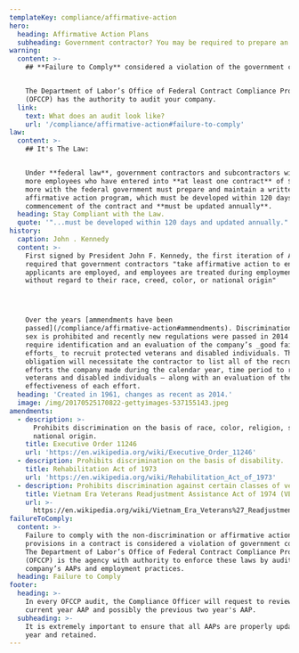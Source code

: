 ```yaml
---
templateKey: compliance/affirmative-action
hero:
  heading: Affirmative Action Plans
  subheading: Government contractor? You may be required to prepare an AAP.
warning:
  content: >-
    ## **Failure to Comply** considered a violation of the government contract!


    The Department of Labor’s Office of Federal Contract Compliance Program
    (OFCCP) has the authority to audit your company.
  link:
    text: What does an audit look like?
    url: '/compliance/affirmative-action#failure-to-comply'
law:
  content: >-
    ## It's The Law:


    Under **federal law**, government contractors and subcontractors with 50 or
    more employees who have entered into **at least one contract** of $50,000 or
    more with the federal government must prepare and maintain a written
    affirmative action program, which must be developed within 120 days from the
    commencement of the contract and **must be updated annually**.
  heading: Stay Compliant with the Law.
  quote: '"...must be developed within 120 days and updated annually."'
history:
  caption: John . Kennedy
  content: >-
    First signed by President John F. Kennedy, the first iteration of AAP
    required that government contractors "take affirmative action to ensure that
    applicants are employed, and employees are treated during employment,
    without regard to their race, creed, color, or national origin"




    Over the years [ammendments have been
    passed](/compliance/affirmative-action#ammendments). Discrimination based on
    sex is prohibited and recently new regulations were passed in 2014 that
    require identification and an evaluation of the company’s _good faith
    efforts_ to recruit protected veterans and disabled individuals. This
    obligation will necessitate the contractor to list all of the recruiting
    efforts the company made during the calendar year, time period to recruit
    veterans and disabled individuals — along with an evaluation of the
    effectiveness of each effort.
  heading: 'Created in 1961, changes as recent as 2014.'
  image: /img/20170525170822-gettyimages-537155143.jpeg
amendments:
  - description: >-
      Prohibits discrimination on the basis of race, color, religion, sex, or
      national origin.
    title: Executive Order 11246
    url: 'https://en.wikipedia.org/wiki/Executive_Order_11246'
  - description: Prohibits discrimination on the basis of disability.
    title: Rehabilitation Act of 1973
    url: 'https://en.wikipedia.org/wiki/Rehabilitation_Act_of_1973'
  - description: Prohibits discrimination against certain classes of veterans.
    title: Vietnam Era Veterans Readjustment Assistance Act of 1974 (VEVRAA)
    url: >-
      https://en.wikipedia.org/wiki/Vietnam_Era_Veterans%27_Readjustment_Assistance_Act
failureToComply:
  content: >-
    Failure to comply with the non-discrimination or affirmative action
    provisions in a contract is considered a violation of government contract.
    The Department of Labor’s Office of Federal Contract Compliance Program
    (OFCCP) is the agency with authority to enforce these laws by auditing a
    company’s AAPs and employment practices.
  heading: Failure to Comply
footer:
  heading: >-
    In every OFCCP audit, the Compliance Officer will request to review the
    current year AAP and possibly the previous two year's AAP.
  subheading: >-
    It is extremely important to ensure that all AAPs are properly updated each
    year and retained.
---
```


